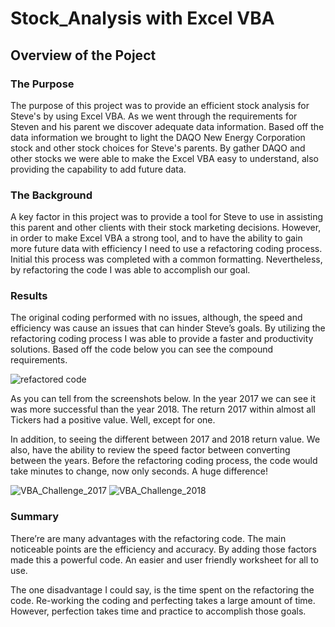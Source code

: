 # Stock_Analysis with Excel VBA

## Overview of the Poject 

### The Purpose 
The purpose of this project was to provide an efficient stock analysis for Steve's by using Excel VBA. As we went through the requirements for Steven and his parent we discover adequate data information. Based off the data information we brought to light the DAQO New Energy Corporation stock and other stock choices for Steve's parents. By gather DAQO and other stocks we were able to make the Excel VBA easy to understand, also providing the capability to add future data.

### The Background 
A key factor in this project was to provide a tool for Steve to use in assisting this parent and other clients with their stock marketing decisions. However, in order to make Excel VBA a strong tool, and to have the ability to gain more future data with efficiency I need to use a refactoring coding process. Initial this process was completed with a common formatting. Nevertheless, by refactoring the code I was able to accomplish our goal.

### Results
The original coding performed with no issues, although, the speed and efficiency was cause an issues that can hinder Steve’s goals. By utilizing the refactoring coding process I was able to provide a faster and productivity solutions. Based off the code below you can see the compound requirements.

![refactored code](https://user-images.githubusercontent.com/114452770/196295465-a607426d-0c3b-4fb3-a90a-d433eef577d8.PNG)

As you can tell from the screenshots below. In the year 2017 we can see it was more successful than the year 2018. The return 2017 within almost all Tickers had a positive value. Well, except for one.

In addition, to seeing the different between 2017 and 2018 return value. We also, have the ability to review the speed factor between converting between the years. Before the refactoring coding process, the code would take minutes to change, now only seconds. A huge difference!

![VBA_Challenge_2017](https://user-images.githubusercontent.com/114452770/196979543-f7554800-6663-4679-a817-4ad730562fbd.PNG)
![VBA_Challenge_2018](https://user-images.githubusercontent.com/114452770/196979568-32f94e88-3924-42db-ad58-8b732b2dab07.PNG)

### Summary
There’re are many advantages with the refactoring code. The main noticeable points are the efficiency and accuracy. By adding those factors made this a powerful code. An easier and user friendly worksheet for all to use. 

The one disadvantage I could say, is the time spent on the refactoring the code. Re-working the coding and perfecting takes a large amount of time. However, perfection takes time and practice to accomplish those goals.  

